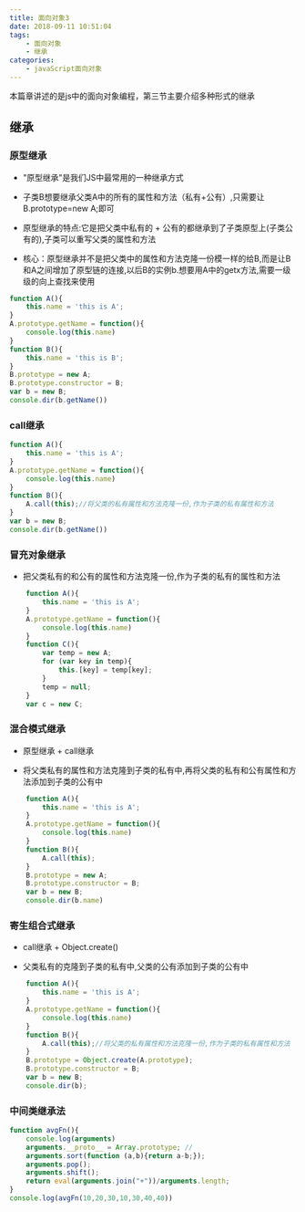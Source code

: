 ```yaml
---
title: 面向对象3
date: 2018-09-11 10:51:04
tags: 
    - 面向对象
    - 继承
categories:
    - javaScript面向对象
---
```

本篇章讲述的是js中的面向对象编程，第三节主要介绍多种形式的继承
<!-- more -->
## 继承
### 原型继承
- "原型继承"是我们JS中最常用的一种继承方式

- 子类B想要继承父类A中的所有的属性和方法（私有+公有）,只需要让B.prototype=new A;即可

- 原型继承的特点:它是把父类中私有的 + 公有的都继承到了子类原型上(子类公有的),子类可以重写父类的属性和方法

- 核心：原型继承并不是把父类中的属性和方法克隆一份模一样的给B,而是让B和A之间增加了原型链的连接,以后B的实例b.想要用A中的getx方法,需要一级级的向上查找来使用

```JavaScript
function A(){
    this.name = 'this is A';
}
A.prototype.getName = function(){
    console.log(this.name)
}
function B(){
    this.name = 'this is B';
}
B.prototype = new A;
B.prototype.constructor = B;
var b = new B;
console.dir(b.getName())
```

### call继承
```JavaScript
function A(){
    this.name = 'this is A';
}
A.prototype.getName = function(){
    console.log(this.name)
}
function B(){
    A.call(this);//将父类的私有属性和方法克隆一份,作为子类的私有属性和方法
}
var b = new B;
console.dir(b.getName())
```

### 冒充对象继承
- 把父类私有的和公有的属性和方法克隆一份,作为子类的私有的属性和方法
```JavaScript
    function A(){
        this.name = 'this is A';
    }
    A.prototype.getName = function(){
        console.log(this.name)
    }
    function C(){
        var temp = new A;
        for (var key in temp){
            this.[key] = temp[key];
        }
        temp = null;
    }
    var c = new C;
```

### 混合模式继承
- 原型继承 + call继承

- 将父类私有的属性和方法克隆到子类的私有中,再将父类的私有和公有属性和方法添加到子类的公有中
```JavaScript
    function A(){
        this.name = 'this is A';
    }
    A.prototype.getName = function(){
        console.log(this.name)
    }
    function B(){
        A.call(this);
    }
    B.prototype = new A;
    B.prototype.constructor = B;
    var b = new B;
    console.dir(b.name)
```

### 寄生组合式继承
- call继承 + Object.create()

- 父类私有的克隆到子类的私有中,父类的公有添加到子类的公有中

```JavaScript
    function A(){
        this.name = 'this is A';
    }
    A.prototype.getName = function(){
        console.log(this.name)
    }
    function B(){
        A.call(this);//将父类的私有属性和方法克隆一份,作为子类的私有属性和方法
    }
    B.prototype = Object.create(A.prototype);
    B.prototype.constructor = B;
    var b = new B;
    console.dir(b);
```

### 中间类继承法
```JavaScript
function avgFn(){
    console.log(arguments)
    arguments.__proto__ = Array.prototype; //
    arguments.sort(function (a,b){return a-b;});
    arguments.pop();
    arguments.shift();
    return eval(arguments.join("+"))/arguments.length;
}
console.log(avgFn(10,20,30,10,30,40,40))
```
